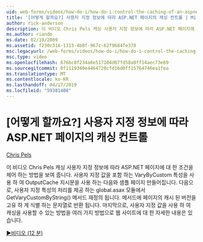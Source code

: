 ```yaml
---
uid: web-forms/videos/how-do-i/how-do-i-control-the-caching-of-an-aspnet-page-based-upon-custom-information
title: '[어떻게 할까요?] 사용자 지정 정보에 따라 ASP.NET 페이지의 캐싱 컨트롤 | Microsoft Docs'
author: rick-anderson
description: 이 비디오 Chris Pels 캐싱 사용자 지정 정보에 따라 ASP.NET 페이지에 대 한 조건을 제어 하는 방법을 보여 줍니다. 샘플 페이지 만들어집니다 및 O. 다음...
ms.author: riande
ms.date: 02/19/2009
ms.assetid: f230c316-1313-4b8f-967c-62f9684fe378
msc.legacyurl: /web-forms/videos/how-do-i/how-do-i-control-the-caching-of-an-aspnet-page-based-upon-custom-information
msc.type: video
ms.openlocfilehash: 676bc8f234a6e517104d07fd58a0ff14aec73e69
ms.sourcegitcommit: 0f1119340e4464720cfd16d0ff15764746ea1fea
ms.translationtype: MT
ms.contentlocale: ko-KR
ms.lasthandoff: 04/17/2019
ms.locfileid: "59381408"
---
```

# <a name="how-do-i-control-the-caching-of-an-aspnet-page-based-upon-custom-information"></a>[어떻게 할까요?] 사용자 지정 정보에 따라 ASP.NET 페이지의 캐싱 컨트롤

[Chris Pels](https://twitter.com/chrispels)

이 비디오 Chris Pels 캐싱 사용자 지정 정보에 따라 ASP.NET 페이지에 대 한 조건을 제어 하는 방법을 보여 줍니다. 사용자 지정 값을 포함 하는 VaryByCustom 특성을 사용 하 여 OutputCache 지시문을 사용 하는 다음와 샘플 페이지 만들어집니다. 다음으로, 사용자 지정 특성의 처리를 제공 하는 global.asax 모듈에서 GetVaryCustomByString() 메서드 재정의 됩니다. 메서드에 페이지의 캐시 된 버전을 고유 하 게 식별 하는 문자열로 반환 됩니다. 마지막으로, 사용자 지정 값을 사용 하 여 캐싱을 사용할 수 있는 방법을 여러 가지 방법으로 웹 사이트에 대 한 자세한 내용은 있습니다.

[&#9654;비디오 (12 분)](https://channel9.msdn.com/Blogs/ASP-NET-Site-Videos/how-do-i-control-the-caching-of-an-aspnet-page-based-upon-custom-information)
